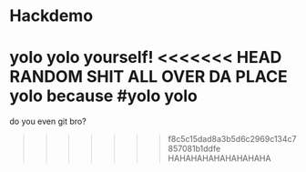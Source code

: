 Hackdemo
========

yolo
yolo yourself!
<<<<<<< HEAD
RANDOM SHIT ALL OVER DA PLACE
yolo because #yolo yolo
=======
do you even git bro?
>>>>>>> f8c5c15dad8a3b5d6c2969c134c7857081b1ddfe
HAHAHAHAHAHAHAHAHA
